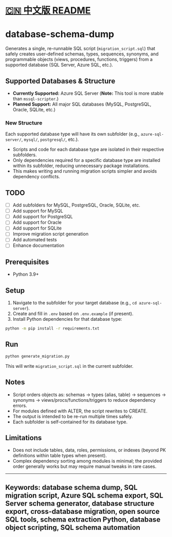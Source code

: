 # [🇨🇳 中文版 README](README_CN.md)
# database-schema-dump

Generates a single, re-runnable SQL script (`migration_script.sql`) that safely creates user-defined schemas, types, sequences, synonyms, and programmable objects (views, procedures, functions, triggers) from a supported database (SQL Server, Azure SQL, etc.).

## Supported Databases & Structure

- **Currently Supported:** Azure SQL Server (**Note:** This tool is more stable than `mssql-scripter`.)
- **Planned Support:** All major SQL databases (MySQL, PostgreSQL, Oracle, SQLite, etc.)

### New Structure

Each supported database type will have its own subfolder (e.g., `azure-sql-server/`, `mysql/`, `postgresql/`, etc.).

- Scripts and code for each database type are isolated in their respective subfolders.
- Only dependencies required for a specific database type are installed within its subfolder, reducing unnecessary package installations.
- This makes writing and running migration scripts simpler and avoids dependency conflicts.

## TODO

- [ ] Add subfolders for MySQL, PostgreSQL, Oracle, SQLite, etc.
- [ ] Add support for MySQL
- [ ] Add support for PostgreSQL
- [ ] Add support for Oracle
- [ ] Add support for SQLite
- [ ] Improve migration script generation
- [ ] Add automated tests
- [ ] Enhance documentation
## Prerequisites
- Python 3.9+
## Setup
1. Navigate to the subfolder for your target database (e.g., `cd azure-sql-server`).
2. Create and fill in `.env` based on `.env.example` (if present).
3. Install Python dependencies for that database type:

```bash
python -m pip install -r requirements.txt
```

## Run
```bash
python generate_migration.py
```
This will write `migration_script.sql` in the current subfolder.

## Notes
- Script orders objects as: schemas → types (alias, table) → sequences → synonyms → views/procs/functions/triggers to reduce dependency errors.
- For modules defined with ALTER, the script rewrites to CREATE.
- The output is intended to be re-run multiple times safely.
- Each subfolder is self-contained for its database type.

## Limitations
- Does not include tables, data, roles, permissions, or indexes (beyond PK definitions within table types when present).
- Complex dependency sorting among modules is minimal; the provided order generally works but may require manual tweaks in rare cases.
---
**Keywords:** database schema dump, SQL migration script, Azure SQL schema export, SQL Server schema generator, database structure export, cross-database migration, open source SQL tools, schema extraction Python, database object scripting, SQL schema automation
---
